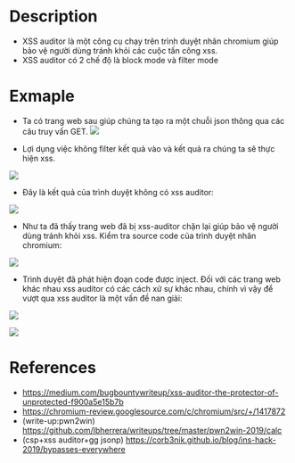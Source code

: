 # Description
- XSS auditor là một công cụ chạy trên trình duyệt nhân chromium giúp bảo vệ người dùng tránh khỏi các cuộc tấn công xss.
- XSS auditor có 2 chế độ là block mode và filter mode
# Exmaple 
- Ta có trang web sau giúp chúng ta tạo ra một chuỗi json thông qua các câu truy vấn GET.
![](https://github.com/huyenlamchiton/owasp/blob/master/Input%20Validation%20Testing/image/adv-5.png)  

- Lợi dụng việc không filter kết quả vào và kết quả ra chúng ta sẽ thực hiện xss.

![](https://github.com/huyenlamchiton/owasp/blob/master/Input%20Validation%20Testing/image/adv-1.png)  

- Đây là kết quả của trình duyệt không có xss auditor:

![](https://github.com/huyenlamchiton/owasp/blob/master/Input%20Validation%20Testing/image/adv-6.png) 

- Như ta đã thấy trang web đã bị xss-auditor chặn lại giúp bảo vệ người dùng tránh khỏi xss. Kiểm tra source code của trình duyệt nhân chromium:  

![](https://github.com/huyenlamchiton/owasp/blob/master/Input%20Validation%20Testing/image/adv-2.png) 

- Trình duyệt đã phát hiện đoạn code được inject. Đối với các trang web khác nhau xss auditor có các cách xử sự khác nhau, chính vì vậy để vượt qua xss auditor là một vấn đề nan giải:

![](https://github.com/huyenlamchiton/owasp/blob/master/Input%20Validation%20Testing/image/adv-3.png)  

![](https://github.com/huyenlamchiton/owasp/blob/master/Input%20Validation%20Testing/image/adv-4.png)  

# References
- https://medium.com/bugbountywriteup/xss-auditor-the-protector-of-unprotected-f900a5e15b7b  
- https://chromium-review.googlesource.com/c/chromium/src/+/1417872  
- (write-up:pwn2win) https://github.com/lbherrera/writeups/tree/master/pwn2win-2019/calc
- (csp+xss auditor+gg jsonp) https://corb3nik.github.io/blog/ins-hack-2019/bypasses-everywhere